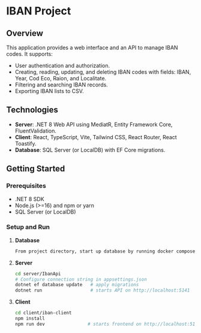 # IBAN Project

## Overview

This application provides a web interface and an API to manage IBAN codes. It supports:
- User authentication and authorization.
- Creating, reading, updating, and deleting IBAN codes with fields: IBAN, Year, Cod Eco, Raion, and Localitate.
- Filtering and searching IBAN records.
- Exporting IBAN lists to CSV.

## Technologies

- **Server**: .NET 8 Web API using MediatR, Entity Framework Core, FluentValidation.
- **Client**: React, TypeScript, Vite, Tailwind CSS, React Router, React Toastify.
- **Database**: SQL Server (or LocalDB) with EF Core migrations.

## Getting Started

### Prerequisites
- .NET 8 SDK
- Node.js (>=16) and npm or yarn
- SQL Server (or LocalDB)

### Setup and Run
1. **Database**
   ```bash
   From project directory, start up database by running docker compose up

2. **Server**
   ```bash
   cd server/IbanApi
   # Configure connection string in appsettings.json
   dotnet ef database update   # apply migrations
   dotnet run                  # starts API on http://localhost:5141
   ```

3. **Client**
   ```bash
   cd client/iban-client
   npm install
   npm run dev                # starts frontend on http://localhost:5173
   ```
